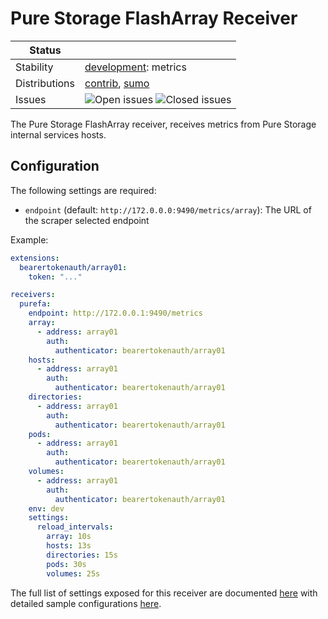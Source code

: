 # Pure Storage FlashArray Receiver

<!-- status autogenerated section -->
| Status        |           |
| ------------- |-----------|
| Stability     | [development]: metrics   |
| Distributions | [contrib], [sumo] |
| Issues        | ![Open issues](https://img.shields.io/github/issues-search/open-telemetry/opentelemetry-collector-contrib?query=is%3Aissue%20is%3Aopen%20label%3Areceiver%2Fpurefa%20&label=open&color=orange&logo=opentelemetry) ![Closed issues](https://img.shields.io/github/issues-search/open-telemetry/opentelemetry-collector-contrib?query=is%3Aissue%20is%3Aclosed%20label%3Areceiver%2Fpurefa%20&label=closed&color=blue&logo=opentelemetry) |

[development]: https://github.com/open-telemetry/opentelemetry-collector#development
[contrib]: https://github.com/open-telemetry/opentelemetry-collector-releases/tree/main/distributions/otelcol-contrib
[sumo]: https://github.com/SumoLogic/sumologic-otel-collector
<!-- end autogenerated section -->

The Pure Storage FlashArray receiver, receives metrics from Pure Storage internal services hosts.

## Configuration

The following settings are required:
 -  `endpoint` (default: `http://172.0.0.0:9490/metrics/array`): The URL of the scraper selected endpoint

Example:

```yaml
extensions:
  bearertokenauth/array01:
    token: "..."

receivers:
  purefa:
    endpoint: http://172.0.0.1:9490/metrics
    array:
      - address: array01
        auth:
          authenticator: bearertokenauth/array01
    hosts:
      - address: array01
        auth:
          authenticator: bearertokenauth/array01
    directories:
      - address: array01
        auth:
          authenticator: bearertokenauth/array01
    pods:
      - address: array01
        auth:
          authenticator: bearertokenauth/array01
    volumes:
      - address: array01
        auth:
          authenticator: bearertokenauth/array01
    env: dev
    settings:
      reload_intervals:
        array: 10s
        hosts: 13s
        directories: 15s
        pods: 30s
        volumes: 25s
```

The full list of settings exposed for this receiver are documented [here](./config.go)
with detailed sample configurations [here](./testdata/config.yaml).

